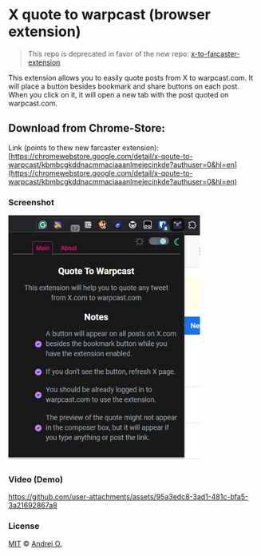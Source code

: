 # X quote to warpcast (browser extension)

> This repo is deprecated in favor of the new repo: [x-to-farcaster-extension](https://github.com/andrei0x309/x-to-farcaster-extension)

This extension allows you to easily quote posts from X to warpcast.com.
It will place a button besides bookmark and share buttons on each post.
When you click on it, it will open a new tab with the post quoted on warpcast.com.
 
## Download from Chrome-Store:

Link (points to thew new farcaster extension):
[https://chromewebstore.google.com/detail/x-qoute-to-warpcast/kbmbcgkddnacmmaciaaanlmejecinkde?authuser=0&hl=en](https://chromewebstore.google.com/detail/x-qoute-to-warpcast/kbmbcgkddnacmmaciaaanlmejecinkde?authuser=0&hl=en)


### Screenshot

![screenshot](/screen_1.png)

### Video (Demo)

https://github.com/user-attachments/assets/95a3edc8-3ad1-481c-bfa5-3a21692867a8

### License

[MIT](LICENSE.md) © [Andrei O.](http://flashsoft.eu)
